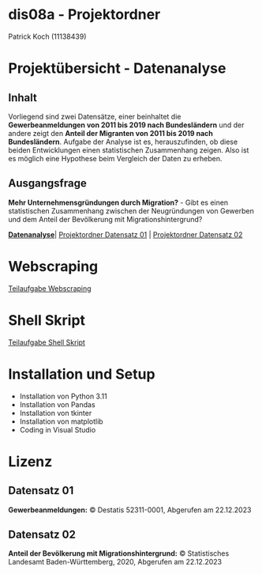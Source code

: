 # dis08a - Projektordner
Patrick Koch (11138439)

# Projektübersicht - Datenanalyse
## Inhalt
Vorliegend sind zwei Datensätze, einer beinhaltet die **Gewerbeanmeldungen von 2011 bis 2019 nach Bundesländern** und der andere zeigt den **Anteil der Migranten von 2011 bis 2019 nach Bundesländern**. Aufgabe der Analyse ist es, herauszufinden, ob diese beiden Entwicklungen einen statistischen Zusammenhang zeigen. Also ist es möglich eine Hypothese beim Vergleich der Daten zu erheben.

## Ausgangsfrage
**Mehr Unternehmensgründungen durch Migration?** - Gibt es einen statistischen Zusammenhang zwischen der Neugründungen von Gewerben und dem Anteil der Bevölkerung mit Migrationshintergrund?

**[Datenanalyse](analysis)**| [Projektordner Datensatz 01](dataset01) | [Projektordner Datensatz 02](dataset02)

# Webscraping
[Teilaufgabe Webscraping](webscraping)

# Shell Skript
[Teilaufgabe Shell Skript](shellscript)

# Installation und Setup
- Installation von Python 3.11
- Installation von Pandas
- Installation von tkinter
- Installation von matplotlib
- Coding in Visual Studio

# Lizenz
## Datensatz 01
**Gewerbeanmeldungen:** © Destatis 52311-0001, Abgerufen am 22.12.2023

## Datensatz 02
**Anteil der Bevölkerung mit Migrationshintergrund:** © Statistisches Landesamt Baden-Württemberg, 2020, Abgerufen am 22.12.2023
